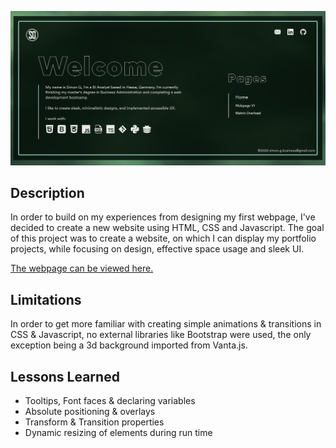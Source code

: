 [![banner](Images/Github_Banner.png)](https://simon-g1.github.io/Portfolio-Webpage-V2/)

## Description
In order to build on my experiences from designing my first webpage, I've decided to create a new website using HTML, CSS and Javascript.
The goal of this project was to create a website, on which I can display my portfolio projects, while focusing on design, 
effective space usage and sleek UI.<br>

[The webpage can be viewed here.](https://simon-g1.github.io/Portfolio-Webpage-V2/#)


## Limitations
In order to get more familiar with creating simple animations & transitions in CSS & Javascript, no external libraries like Bootstrap were used, the only
exception being a 3d background imported from Vanta.js.


## Lessons Learned 
- Tooltips, Font faces & declaring variables
- Absolute positioning & overlays
- Transform & Transition properties
- Dynamic resizing of elements during run time



